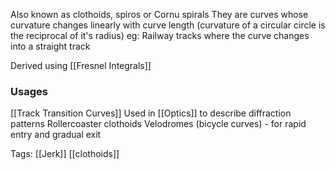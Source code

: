 Also known as clothoids, spiros or Cornu spirals
They are curves whose curvature changes linearly with curve length (curvature of
a circular circle is the reciprocal of it's radius)
eg: Railway tracks where the curve changes into a straight track

Derived using [[Fresnel Integrals]]

### Usages
[[Track Transition Curves]]
Used in [[Optics]] to describe diffraction patterns
Rollercoaster clothoids
Velodromes (bicycle curves) - for rapid entry and gradual exit

Tags:
[[Jerk]]
[[clothoids]]
